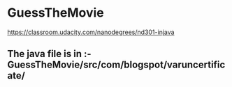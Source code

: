 # GuessTheMovie
https://classroom.udacity.com/nanodegrees/nd301-injava


## The java file is in :- GuessTheMovie/src/com/blogspot/varuncertificate/
